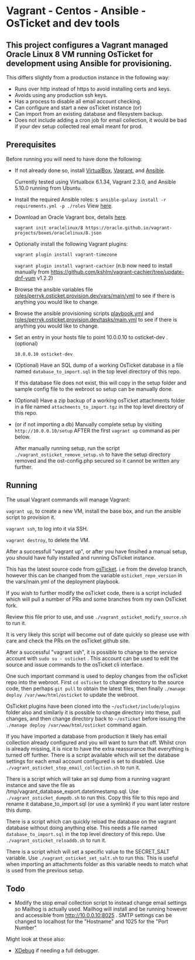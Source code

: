 # Vagrant - Centos - Ansible - OsTicket and dev tools

## This project configures a Vagrant managed Oracle Linux 8 VM running OsTicket for development using Ansible for provisioning.

This differs slightly from a production instance in the following way:

* Runs over http instead of https to avoid installing certs and keys.
* Avoids using any production ssh keys.
* Has a process to disable all email account checking.
* Can configure and start a new osTicket instance (or)
* Can import from an existing database and filesystem backup.
* Does not include adding a cron job for email collection, it would be bad if your dev setup collected real email meant for prod.

## Prerequisites

Before running you will need to have done the following:

* If not already done so, install [VirtualBox](https://www.virtualbox.org/wiki/Downloads), [Vagrant](https://www.vagrantup.com/downloads.html), and [Ansible](http://docs.ansible.com/intro_installation.html).

  Currently tested using Virtualbox 6.1.34, Vagrant 2.3.0, and Ansible 5.10.0 running from Ubuntu.

* Install the required Ansible roles: `$ ansible-galaxy install -r requirements.yml -p ./roles` View [here](requirements.yml).

* Download an Oracle Vagrant box, details [here](https://yum.oracle.com/boxes/).

  `vagrant init oraclelinux/8 https://oracle.github.io/vagrant-projects/boxes/oraclelinux/8.json`

* Optionally install the following Vagrant plugins: 

  `vagrant plugin install vagrant-timezone`

  `vagrant plugin install vagrant-cachier` (n.b now need to install manually from https://github.com/kshlm/vagrant-cachier/tree/update-dnf-yum v1.2.2)

* Browse the ansible variables file [roles/perryk.osticket.provision.dev/vars/main/yml](roles/perryk.osticket.provision.dev/vars/main.yml) to see if there is anything you would like to change.

* Browse the ansible provisioning scripts [playbook.yml](playbook.yml) and [roles/perryk.osticket.provision.dev/tasks/main.yml](roles/perryk.osticket.provision.dev/tasks/main.yml) to see if there is anything you would like to change.

* Set an entry in your hosts file to point 10.0.0.10 to osticket-dev . (optional)

  `10.0.0.10 osticket-dev`

* (Optional) Have an SQL dump of a working OsTicket database in a file named `database_to_import.sql` in the top level directory of this repo.

  If this database file does not exist, this will copy in the setup folder and sample config file to the webroot so setup can be manually done.

* (Optional) Have a zip backup of a working osTicket attachments folder in a file named `attachments_to_import.tgz` in the top level directory of this repo.

* (or if not importing a db) Manually complete setup by visiting `http://10.0.0.10/setup` AFTER the first `vagrant up` command as per below.

  After manually running setup, run the script `./vagrant_osticket_remove_setup.sh` to have the setup directory removed and the ost-config.php secured so it cannot be written any further.


## Running

The usual Vagrant commands will manage Vagrant:

`vagrant up`, to create a new VM, install the base box, and run the ansible script to provision it.

`vagrant ssh`, to log into it via SSH.

`vagrant destroy`, to delete the VM.

After a successfull "vagrant up", or after you have finsihed a manual setup, you should have fully installed and running OsTicket instance.

This has the latest source code from [osTicket](https://github.com/osticket/osticket). i.e from the develop branch, however this can be changed from the variable `osticket_repo_version` in the vars/main.yml of the deployment playbook.

If you wish to further modify the osTicket code, there is a script included which will pull a number of PRs and some branches from my own OsTicket fork.

Review this file prior to use, and use `./vagrant_osticket_modify_source.sh` to run it.

It is very likely this script will become out of date quickly so please use with care and check the PRs on the osTicket github site.

After a successful "vagrant ssh", it is possible to change to the service account with `sudo su - osticket` . This account can be used to edit the source and issue commands to the osTicket cli interface.

One such important command is used to deploy changes from the osTicket repo into the webroot. First `cd osTicket` to change directory to the source code, then perhaps `git pull` to obtain the latest files, then finally `./manage deploy /var/www/html/osticket` to update the webroot.

OsTicket plugins have been cloned into the `~/osTicket/include/plugins` folder also and similarly it is possible to change directory into these, pull changes, and then change directory back to `~/osTicket` before issuing the `./manage deploy /var/www/html/osticket` command again.

If you have imported a database from production it likely has email collection already configured and you will want to turn that off. Whilst cron is already missing, it is nice to have the extra reassurance that everything is turned off further. There is a script available which will set the database settings for each email account configured is set to disabled. Use `./vagrant_osticket_stop_email_collection.sh` to run it.

There is a script which will take an sql dump from a running vagrant instance and save the file as /tmp/vagrant_database_export.datetimestamp.sql. Use `./vagrant_osticket_dumpdb.sh` to run this.  Copy this file to this repo and rename it database_to_import.sql (or use a symlink) if you want later restore this dump.

There is a script which can quickly reload the database on the vagrant database without doing anything else. This needs a file named `database_to_import.sql` in the top level directory of this repo. Use `./vagrant_osticket_reloaddb.sh` to run it.

There is a script which will set a specific value to the SECRET_SALT variable. Use `./vagrant_osticket_set_salt.sh` to run this. This is useful when importing an attachments folder as this variable needs to match what is used from the previous setup.


## Todo

* Modify the stop email collection script to instead change email settings so Mailhog is actually used. Mailhog will install and be running however and accessible from http://10.0.0.10:8025 . SMTP settings can be changed to localhost for the "Hostname" and 1025 for the "Port Number"

Might look at these also:

* [XDebug](https://github.com/geerlingguy/ansible-role-php-xdebug) if needing a full debugger. 

